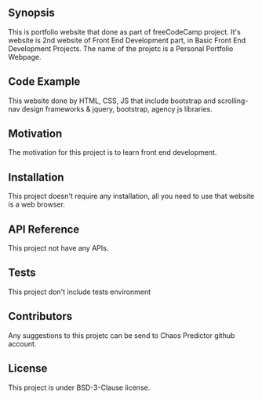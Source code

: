 ## Synopsis

This is portfolio website that done as part of freeCodeCamp project. It's website is 2nd website of Front End Development part, in Basic Front End Development Projects. The name of the projetc is a Personal Portfolio Webpage.

## Code Example

This website done by HTML, CSS, JS that include bootstrap and scrolling-nav design frameworks & jquery, bootstrap, agency js libraries.

## Motivation

The motivation for this project is to learn front end development.

## Installation

This project doesn't require any installation, all you need to use that website is a web browser.

## API Reference

This project not have any APIs. 

## Tests

This project don't include tests environment

## Contributors

Any suggestions to this projetc can be send to Chaos Predictor github account.

## License

This project is under BSD-3-Clause license.
